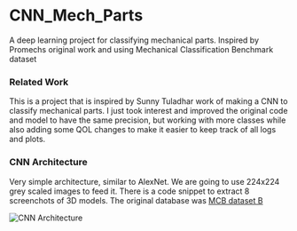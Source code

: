 # CNN_Mech_Parts
A deep learning project for classifying mechanical parts. Inspired by Promechs original work and using Mechanical Classification Benchmark dataset

### Related Work

This is a project that is inspired by Sunny Tuladhar work of making a CNN to classify mechanical parts. I just took interest and improved the original code and model to have the same precision, but working with more classes while also adding some QOL changes to make it easier to keep track of all logs and plots.

### CNN Architecture

Very simple architecture, similar to AlexNet. We are going to use 224x224 grey scaled images to feed it. There is a code snippet to extract 8 screenchots of 3D models. The original database was [MCB dataset B](https://mechanical-components.herokuapp.com/)

![CNN Architecture](https://i.imgur.com/4MTnMeg.png)
